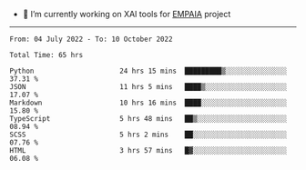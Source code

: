 - 🔭 I’m currently working on XAI tools for [EMPAIA](https://en.empaia.org/) project

---

<!--START_SECTION:waka-->

```text
From: 04 July 2022 - To: 10 October 2022

Total Time: 65 hrs

Python                     24 hrs 15 mins  █████████▒░░░░░░░░░░░░░░░   37.31 %
JSON                       11 hrs 5 mins   ████▒░░░░░░░░░░░░░░░░░░░░   17.07 %
Markdown                   10 hrs 16 mins  ████░░░░░░░░░░░░░░░░░░░░░   15.80 %
TypeScript                 5 hrs 48 mins   ██▒░░░░░░░░░░░░░░░░░░░░░░   08.94 %
SCSS                       5 hrs 2 mins    ██░░░░░░░░░░░░░░░░░░░░░░░   07.76 %
HTML                       3 hrs 57 mins   █▓░░░░░░░░░░░░░░░░░░░░░░░   06.08 %
```

<!--END_SECTION:waka-->
